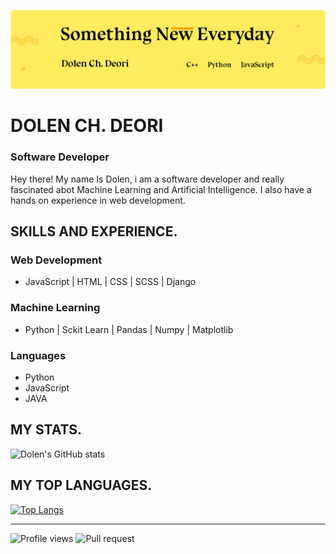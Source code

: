 ![Banner Image](https://github.com/DolenDeori/DolenDeori/blob/main/banner-github.png)
# DOLEN CH. DEORI
### Software Developer

Hey there! My name Is Dolen, i am a software developer and really fascinated abot Machine Learning and Artificial Intelligence.
I also have a hands on experience in web development.

## SKILLS AND EXPERIENCE.
### Web Development
* JavaScript | HTML | CSS | SCSS | Django

### Machine Learning
* Python | Sckit Learn | Pandas | Numpy | Matplotlib


### Languages
* Python
* JavaScript
* JAVA

## MY STATS.
![Dolen's GitHub stats](https://github-readme-stats.vercel.app/api?username=DolenDeori&show_icons=true) <br>

## MY TOP LANGUAGES.
[![Top Langs](https://github-readme-stats.vercel.app/api/top-langs/?username=DolenDeori&layout=compact)](https://github.com/DolenDeori/github-readme-stats)

------
![Profile views](https://gpvc.arturio.dev/DolenDeori)
![Pull request](https://img.shields.io/github/issues-pr/DolenDeori/github-readme-stats?color=0088ff)
